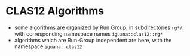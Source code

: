 # CLAS12 Algorithms

- some algorithms are organized by Run Group, in subdirectories `rg*/`, with corresponding namespace names `iguana::clas12::rg*`
- algorithms which are Run-Group independent are here, with the namespace `iguana::clas12`
